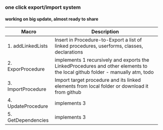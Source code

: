 ### one click export/import system

#### working on big update, almost ready to share



| Macro  | Description |
| ------------- | ------------- |
| 1. addLinkedLists | Insert in Procedure-to-Export a list of linked procedures, userforms, classes, declarations |
| 2. ExporProcedure  | implements 1 recursively  and exports the LinkedProcedures and other elements to the local github folder - manually atm, todo  |
| 3. ImportProcedure  | Import target procedure and its linked elements from local folder or download it from github | 
| 4. UpdateProcedure | implements 3 |
| 5. GetDependencies | implements 3 |
